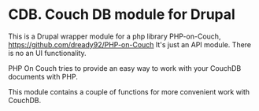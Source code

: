 # CDB. Couch DB module for Drupal

This is a Drupal wrapper module for a php library PHP-on-Couch, https://github.com/dready92/PHP-on-Couch
It's just an API module. There is no an UI functionality.

PHP On Couch tries to provide an easy way to work with your CouchDB documents with PHP.

This module contains a couple of functions for more convenient work with CouchDB.